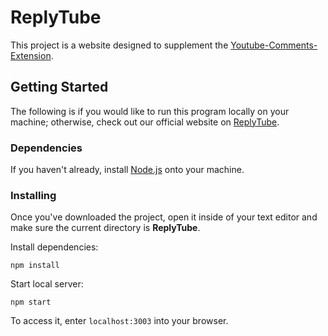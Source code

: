 # ReplyTube
This project is a website designed to supplement the [Youtube-Comments-Extension](https://github.com/YouTube-Comments-Extension).

## Getting Started
The following is if you would like to run this program locally on your machine; otherwise, check out our official website on [ReplyTube](https://replytu.be/).
### Dependencies
If you haven't already, install [Node.js](https://nodejs.org/en/download/) onto your machine.
### Installing
Once you've downloaded the project, open it inside of your text editor and make sure the current directory is **ReplyTube**.

Install dependencies:
```
npm install
```

Start local server:
```
npm start
```

To access it, enter `localhost:3003` into your browser.
